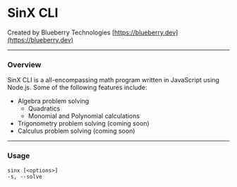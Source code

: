 # SinX CLI

Created by Blueberry Technologies
[https://blueberry.dev](https://blueberry.dev)

---

### Overview

SinX CLI is a all-encompassing math program written in JavaScript using Node.js. Some of the following features include:

- Algebra problem solving
  - Quadratics
  - Monomial and Polynomial calculations
- Trigonometry problem solving (coming soon)
- Calculus problem solving (coming soon)

---

### Usage

```
sinx [<options>]
-s, --solve
```
